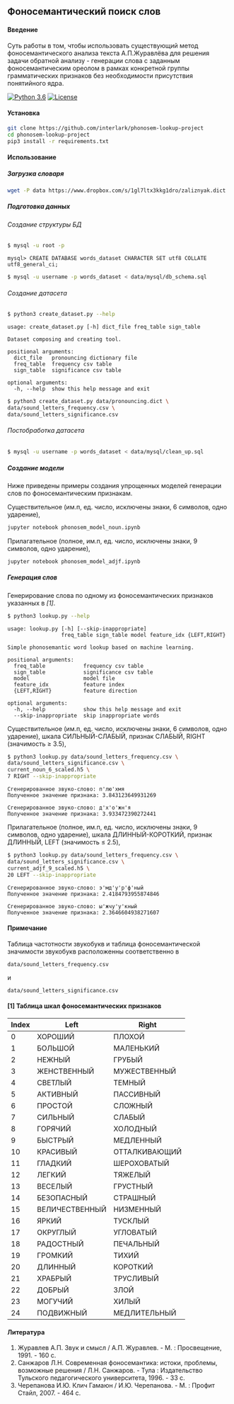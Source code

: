 ## Фоносемантический поиск слов

#### Введение
Суть работы в том, чтобы использовать существующий метод фоносемантического анализа текста А.П.Журавлёва для решения задачи обратной анализу - генерации слова с заданным фоносемантическим ореолом в рамках конкретной группы грамматических признаков без необходимости присутствия понятийного ядра.


[![Python 3.6](https://img.shields.io/badge/Python-3.6-blue.svg)](https://www.python.org/downloads/release/python-360/)
[![License](https://img.shields.io/badge/License-Apache%202.0-orange.svg)](https://opensource.org/licenses/Apache-2.0)

#### Установка
```bash
git clone https://github.com/interlark/phonosem-lookup-project
cd phonosem-lookup-project
pip3 install -r requirements.txt
```

#### Использование

##### Загрузка словаря
```bash
wget -P data https://www.dropbox.com/s/1gl7ltx3kkg1dro/zaliznyak.dict
```

##### Подготовка данных

###### Создание структуры БД
```bash
$ mysql -u root -p
```

```mysql
mysql> CREATE DATABASE words_dataset CHARACTER SET utf8 COLLATE utf8_general_ci;
```

```bash
$ mysql -u username -p words_dataset < data/mysql/db_schema.sql
```

###### Создание датасета

```bash
$ python3 create_dataset.py --help
```

```text
usage: create_dataset.py [-h] dict_file freq_table sign_table

Dataset composing and creating tool.

positional arguments:
  dict_file   pronouncing dictionary file
  freq_table  frequency csv table
  sign_table  significance csv table

optional arguments:
  -h, --help  show this help message and exit
```

```bash
$ python3 create_dataset.py data/pronouncing.dict \
data/sound_letters_frequency.csv \
data/sound_letters_significance.csv
```

###### Постобработка датасета

```bash
$ mysql -u username -p words_dataset < data/mysql/clean_up.sql
```

##### Создание модели

Ниже приведены примеры создания упрощенных моделей генерации слов по фоносемантическим признакам.

Существительное (им.п, ед. число, исключены знаки, 6 символов, одно ударение),
```bash
jupyter notebook phonosem_model_noun.ipynb
```

Прилагательное (полное, им.п, ед. число, исключены знаки, 9 символов, одно ударение), 
```bash
jupyter notebook phonosem_model_adjf.ipynb
```

##### Генерация слов

Генерирование слова по одному из фоносемантических признаков указанных в *[1]*.

```bash
$ python3 lookup.py --help
```

```text
usage: lookup.py [-h] [--skip-inappropriate]
                 freq_table sign_table model feature_idx {LEFT,RIGHT}

Simple phonosemantic word lookup based on machine learning.

positional arguments:
  freq_table            frequency csv table
  sign_table            significance csv table
  model                 model file
  feature_idx           feature index
  {LEFT,RIGHT}          feature direction

optional arguments:
  -h, --help            show this help message and exit
  --skip-inappropriate  skip inappropriate words

```

Существительное (им.п, ед. число, исключены знаки, 6 символов, одно ударение), шкала СИЛЬНЫЙ-СЛАБЫЙ, признак СЛАБЫЙ, RIGHT (значимость ≥ 3.5),

```bash
$ python3 lookup.py data/sound_letters_frequency.csv \
data/sound_letters_significance.csv \
current_noun_6_scaled.h5 \
7 RIGHT --skip-inappropriate
```

```text
Сгенерированное звуко-слово: п'лю'хмя
Полученное значение признака: 3.843123649931269

Сгенерированное звуко-слово: д'х'о'жн'я
Полученное значение признака: 3.933472390272441
```

Прилагательное (полное, им.п, ед. число, исключены знаки, 9 символов, одно ударение), шкала ДЛИННЫЙ-КОРОТКИЙ, признак ДЛИННЫЙ, LEFT (значимость  ≤ 2.5),

```bash
$ python3 lookup.py data/sound_letters_frequency.csv \
data/sound_letters_significance.csv \
current_adjf_9_scaled.h5 \
20 LEFT --skip-inappropriate
```

```text
Сгенерированное звуко-слово: э'мд'у'р'ф'ный
Полученное значение признака: 2.4184793955874846

Сгенерированное звуко-слово: ы'жчу'у'кный
Полученное значение признака: 2.3646604938271607
```

#### Примечание

Таблица частотности звукобукв и таблица фоносемантической значимости звукобукв расположенны соответственно в

```text
data/sound_letters_frequency.csv 
```

и

```text
data/sound_letters_significance.csv
```

#### [1] Таблица шкал фоносемантических признаков


| Index |  Left          |  Right        | 
|-------|----------------|---------------| 
| 0     | ХОРОШИЙ        | ПЛОХОЙ        | 
| 1     | БОЛЬШОЙ        | МАЛЕНЬКИЙ     | 
| 2     | НЕЖНЫЙ         | ГРУБЫЙ        | 
| 3     | ЖЕНСТВЕННЫЙ    | МУЖЕСТВЕННЫЙ  | 
| 4     | СВЕТЛЫЙ        | ТЕМНЫЙ        | 
| 5     | АКТИВНЫЙ       | ПАССИВНЫЙ     | 
| 6     | ПРОСТОЙ        | СЛОЖНЫЙ       | 
| 7     | СИЛЬНЫЙ        | СЛАБЫЙ        | 
| 8     | ГОРЯЧИЙ        | ХОЛОДНЫЙ      | 
| 9     | БЫСТРЫЙ        | МЕДЛЕННЫЙ     | 
| 10    | КРАСИВЫЙ       | ОТТАЛКИВАЮЩИЙ | 
| 11    | ГЛАДКИЙ        | ШЕРОХОВАТЫЙ   | 
| 12    | ЛЕГКИЙ         | ТЯЖЕЛЫЙ       | 
| 13    | ВЕСЕЛЫЙ        | ГРУСТНЫЙ      | 
| 14    | БЕЗОПАСНЫЙ     | СТРАШНЫЙ      | 
| 15    | ВЕЛИЧЕСТВЕННЫЙ | НИЗМЕННЫЙ     | 
| 16    | ЯРКИЙ          | ТУСКЛЫЙ       | 
| 17    | ОКРУГЛЫЙ       | УГЛОВАТЫЙ     | 
| 18    | РАДОСТНЫЙ      | ПЕЧАЛЬНЫЙ     | 
| 19    | ГРОМКИЙ        | ТИХИЙ         | 
| 20    | ДЛИННЫЙ        | КОРОТКИЙ      | 
| 21    | ХРАБРЫЙ        | ТРУСЛИВЫЙ     | 
| 22    | ДОБРЫЙ         | ЗЛОЙ          | 
| 23    | МОГУЧИЙ        | ХИЛЫЙ         | 
| 24    | ПОДВИЖНЫЙ      | МЕДЛИТЕЛЬНЫЙ  | 

#### Литература

1. Журавлев А.П. Звук и смысл / А.П. Журавлев. - М. : Просвещение, 1991. - 160 с.
2. Санжаров Л.Н. Современная фоносемантика: истоки, проблемы, возможные решения / Л.Н. Санжаров. - Тула : Издательство Тульского педагогического университета, 1996. - 33 с.
3. Черепанова И.Ю. Клич Гамаюн / И.Ю. Черепанова. - М. : Профит Стайл, 2007. - 464 с.
